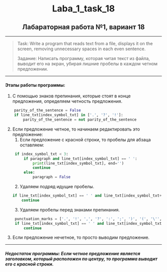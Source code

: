 <h1 align="center">Laba_1_task_18 </h1>
<h2 align="center">Лабараторная работа №1, вариант 18 </h2>

---
> Task: Write a program that reads text from a file, displays it on the screen, removing unnecessary spaces in each even sentence.
> 
> Задание: Написать программу, которая читая текст  из файла, выводит его на экран, убирая лишние пробелы в каждом четном предложении. 

---
#### Этапы работы программы:

1. С помощью знаков препинания, которые стоят в конце предложения, определяем четность предложения.
```python
    parity_of_the_sentence = False  
    if line_txt[index_symbol_txt] in ['.', '?', '!']:                     
        parity_of_the_sentence = not parity_of_the_sentence
```
2. Если предложение четное, то начинаем редактировать это предложение:
   1. Если предложение с красной строки, то пробелы для абзаца оставляем: 
   ```python
    if index_symbol_txt < 3:                                       
        if paragraph and line_txt[index_symbol_txt] == ' ':
            print(line_txt[index_symbol_txt], end='')
            continue
        else:
            paragraph = False
    ```
   2. Удаляем подряд идущие пробелы. 
    ```python
    if line_txt[index_symbol_txt] == ' ' and line_txt[index_symbol_txt+1] == ' ':
        continue
   ```
   3. Удаляем пробелы перед знаками препинания.
   ```python
    punctuation_marks = ['.', '!', ',', '?', ':', ';', ')', '(', '\'', '\"', '»']
    if line_txt[index_symbol_txt] == ' ' and line_txt[index_symbol_txt + 1] in punctuation_marks:
        continue
    ```
3. Если предложение нечетное, то просто выводим предложение.

---
##### Недостаток программы: Если четное предложение является заголовком, который расположен по центру, то программа выводит его с красной строки.



